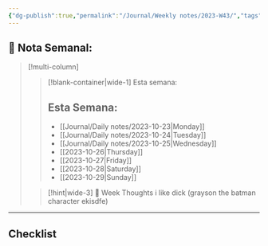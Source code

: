 ```yaml
---
{"dg-publish":true,"permalink":"/Journal/Weekly notes/2023-W43/","tags":["NoteType/Weekly"],"created":"2023-10-25T22:34:55.218-05:00","updated":"2023-10-25T22:35:20.679-05:00"}
---
```



## 📅 Nota Semanal:


> [!multi-column]
> 
> > [!blank-container|wide-1] Esta semana:
> > ## Esta Semana:
> >- [[Journal/Daily notes/2023-10-23\|Monday]]
> > - [[Journal/Daily notes/2023-10-24\|Tuesday]]
> > - [[Journal/Daily notes/2023-10-25\|Wednesday]]
> > - [[2023-10-26\|Thursday]]
> > - [[2023-10-27\|Friday]]
> > - [[2023-10-28\|Saturday]]
> > - [[2023-10-29\|Sunday]]
> 
> > [!hint|wide-3] 💭 Week Thoughts
> > i like dick (grayson the batman character ekisdfe)

- - - 
## Checklist


